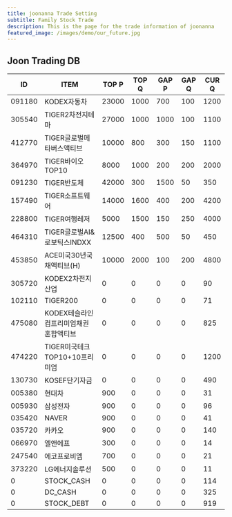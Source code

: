 ```yaml
---
title: joonanna Trade Setting
subtitle: Family Stock Trade
description: This is the page for the trade information of joonanna
featured_image: /images/demo/our_future.jpg
---
```


## Joon Trading DB

|ID|ITEM |TOP P|TOP Q|GAP P|GAP Q|CUR Q|
|--|-----|--|--|--|--|--|
|091180|KODEX자동차|23000|1000|700|100|1200|
|305540|TIGER2차전지테마|27000|1000|1000|100|1100|
|412770|TIGER글로벌메타버스액티브|10000|800|300|150|1100| 
|364970|TIGER바이오TOP10|8000|1000|200|200|2000|
|091230|TIGER반도체|42000|300|1500|50|350|
|157490|TIGER소프트웨어|14000|1600|400|200|4200|
|228800|TIGER여행레저|5000|1500|150|250|4000|
|464310|TIGER글로벌AI&로보틱스INDXX|12500|400|500|50|450|
|453850|ACE미국30년국채액티브(H)|10000|2000|100|200|4800|
|305720|KODEX2차전지산업|0|0|0|0|90|
|102110|TIGER200|0|0|0|0|71|
|475080|KODEX테슬라인컴프리미엄채권혼합액티브|0|0|0|0|825|
|474220|TIGER미국테크TOP10+10프리미엄|0|0|0|0|1200|
|130730|KOSEF단기자금|0|0|0|0|490|
|005380|현대차|900|0|0|0|31|
|005930|삼성전자|900|0|0|0|96|
|035420|NAVER|900|0|0|0|41|
|035720|카카오|900|0|0|0|140|
|066970|엘앤에프|300|0|0|0|14|
|247540|에코프로비엠|700|0|0|0|21|
|373220|LG에너지솔루션|500|0|0|0|11|
|0|STOCK_CASH|0|0|0|0|114|
|0|DC_CASH|0|0|0|0|325|
|0|STOCK_DEBT|0|0|0|0|919|
